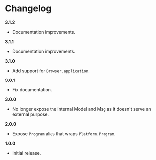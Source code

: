 # Changelog

**3.1.2**

* Documentation improvements.

**3.1.1**

* Documentation improvements.

**3.1.0**

* Add support for `Browser.application`.

**3.0.1**

* Fix documentation.

**3.0.0**

* No longer expose the internal Model and Msg as it doesn't serve an external purpose.

**2.0.0**

* Expose `Program` alias that wraps `Platform.Program`.

**1.0.0**

* Initial release.
